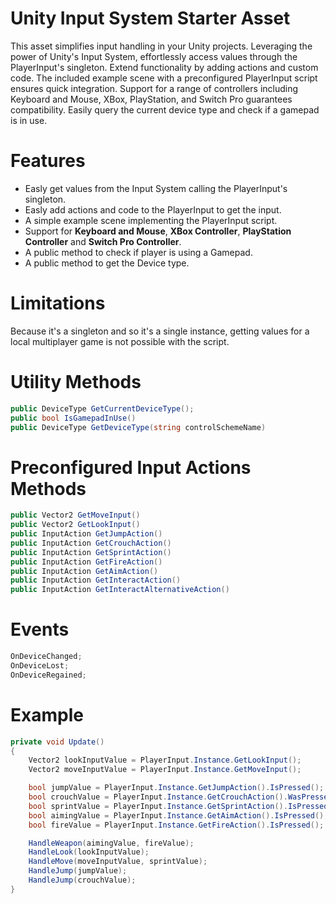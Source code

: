 # Unity Input System Starter Asset
This asset simplifies input handling in your Unity projects. Leveraging the power of Unity's Input System, effortlessly access values through the PlayerInput's singleton. Extend functionality by adding actions and custom code. The included example scene with a preconfigured PlayerInput script ensures quick integration. Support for a range of controllers including Keyboard and Mouse, XBox, PlayStation, and Switch Pro guarantees compatibility. Easily query the current device type and check if a gamepad is in use.

# Features
* Easly get values from the Input System calling the PlayerInput's singleton.
* Easly add actions and code to the PlayerInput to get the input.
* A simple example scene implementing the PlayerInput script.
* Support for **Keyboard and Mouse**, **XBox Controller**, **PlayStation Controller** and **Switch Pro Controller**.
* A public method to check if player is using a Gamepad.
* A public method to get the Device type.

# Limitations
Because it's a singleton and so it's a single instance, getting values for a local multiplayer game is not possible with the script.

# Utility Methods
```csharp
public DeviceType GetCurrentDeviceType();
public bool IsGamepadInUse()
public DeviceType GetDeviceType(string controlSchemeName)
```
# Preconfigured Input Actions Methods
```csharp
public Vector2 GetMoveInput()
public Vector2 GetLookInput()
public InputAction GetJumpAction()
public InputAction GetCrouchAction()
public InputAction GetSprintAction()
public InputAction GetFireAction()
public InputAction GetAimAction()
public InputAction GetInteractAction()
public InputAction GetInteractAlternativeAction()
```

# Events
```csharp
OnDeviceChanged;
OnDeviceLost;
OnDeviceRegained;
```

# Example
```csharp
private void Update()
{
    Vector2 lookInputValue = PlayerInput.Instance.GetLookInput();
    Vector2 moveInputValue = PlayerInput.Instance.GetMoveInput();

    bool jumpValue = PlayerInput.Instance.GetJumpAction().IsPressed();
    bool crouchValue = PlayerInput.Instance.GetCrouchAction().WasPressedThisFrame();
    bool sprintValue = PlayerInput.Instance.GetSprintAction().IsPressed();
    bool aimingValue = PlayerInput.Instance.GetAimAction().IsPressed();
    bool fireValue = PlayerInput.Instance.GetFireAction().IsPressed();

    HandleWeapon(aimingValue, fireValue);
    HandleLook(lookInputValue);
    HandleMove(moveInputValue, sprintValue);
    HandleJump(jumpValue);
    HandleJump(crouchValue);
}

```
